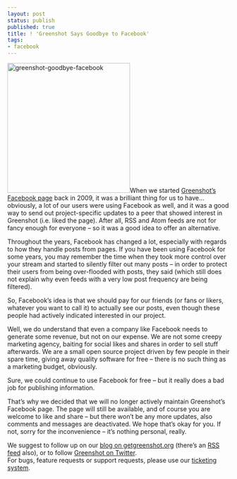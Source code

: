 ```yaml
---
layout: post
status: publish
published: true
title: ! 'Greenshot Says Goodbye to Facebook'
tags:
- facebook
---
```

<p><img src="http://getgreenshot.org/wp-content/uploads/2015/03/greenshot-goodbye-facebook1.png" alt="greenshot-goodbye-facebook" class="alignright size-full wp-image-1146" height="294" width="278">When we started <a href="https://facebook.com/Greenshot.Tool" target="_blank">Greenshot’s Facebook page</a> back in 2009, it was a brilliant thing for us to have… obviously, a lot of our users were using Facebook as well, and it was a good way to send out project-specific updates to a peer that showed interest in Greenshot (i.e. liked the page). After all, RSS and Atom feeds are not for fancy enough for everyone – so it was a good idea to offer an alternative.</p>
<p>Throughout the years, Facebook has changed a lot, especially with regards to how they handle posts from pages. If you have been using Facebook for some years, you may remember the time when they took more control over your stream and started to silently filter out many posts – in order to protect their users from being over-flooded with posts, they said (which still does not explain why even feeds with a very low post frequency are being filtered).</p>
<p>So, Facebook’s idea is that we should pay for our friends (or fans or likers, whatever you want to call it) to actually see our posts, even though these people had actively indicated interested in our project.</p>
<p>Well, we do understand that even a company like Facebook needs to generate some revenue, but not on our expense. We are not some creepy marketing agency, baiting for social likes and shares in order to sell stuff afterwards. We are a small open source project driven by few people in their spare time, giving away quality software for free – there is no such thing as a marketing budget, obviously.</p>
<p>Sure, we could continue to use Facebook for free – but it really does a bad job for publishing information.</p>
<p>That’s why we decided that we will no longer actively maintain Greenshot’s Facebook page. The page will still be available, and of course you are welcome to like and share – but there won’t be any more updates, also comments and messages are deactivated. We hope that’s okay for you. If not, sorry for the inconvenience – it’s nothing personal, really.</p>
<p>We suggest to follow up on our <a href="/blog/">blog on getgreenshot.org</a> (there’s an <a href="/feed/" target="_blank">RSS feed</a> also), or to follow <a href="https://twitter.com/greenshot_tool/" target="_blank">Greenshot on Twitter</a>.<br>
For bugs, feature requests or support requests, please use our <a href="https://getgreenshot.org/tickets" target="_blank">ticketing system</a>.</p>
